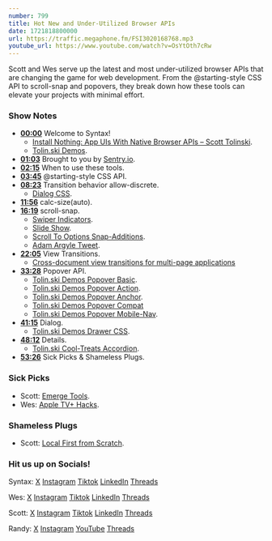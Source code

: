 ```yaml
---
number: 799
title: Hot New and Under-Utilized Browser APIs
date: 1721818800000
url: https://traffic.megaphone.fm/FSI3020168768.mp3
youtube_url: https://www.youtube.com/watch?v=OsYtOth7cRw
---
```


Scott and Wes serve up the latest and most under-utilized browser APIs that are changing the game for web development. From the @starting-style CSS API to scroll-snap and popovers, they break down how these tools can elevate your projects with minimal effort.

### Show Notes

* **[00:00](#t=00:00)** Welcome to Syntax!
    * [Install Nothing: App UIs With Native Browser APIs – Scott Tolinski](https://www.youtube.com/watch?v=4hJomamEBfs&ab_channel=JavaScriptConferencesbyGitNation).
    * [Tolin.ski Demos](https://tolin.ski/demos).
* **[01:03](#t=01:03)** Brought to you by [Sentry.io](https://sentry.io/syntax).
* **[02:15](#t=02:15)** When to use these tools.
* **[03:45](#t=03:45)** @starting-style CSS API.
* **[08:23](#t=08:23)** Transition behavior allow-discrete.
    * [Dialog CSS](https://tolin.ski/demos/dialog/CSS).
* **[11:56](#t=11:56)** calc-size(auto).
* **[16:19](#t=16:19)** scroll-snap.
    * [Swiper Indicators](https://tolin.ski/demos/slide-show/SwiperIndicators).
    * [Slide Show](https://tolin.ski/demos/slide-show/SlideShow).
    * [Scroll To Options Snap-Additions](https://github.com/argyleink/ScrollSnapExplainers/blob/main/js-scrollToOptions_Snap-Additions%2Freadme.md).
    * [Adam Argyle Tweet](https://twitter.com/argyleink/status/1771320680417816818).
* **[22:05](#t=22:05)** View Transitions.
    * [Cross-document view transitions for multi-page applications](https://developer.chrome.com/docs/web-platform/view-transitions/cross-document#:~:text=To%20have%20a%20cross%2Ddocument,document%2C%20same%2Dorigin%20navigations)
* **[33:28](#t=33:28)** Popover API.
    * [Tolin.ski Demos Popover Basic](https://tolin.ski/demos/popover/Basic).
    * [Tolin.ski Demos Popover Action](https://tolin.ski/demos/popover/Action).
    * [Tolin.ski Demos Popover Anchor](https://tolin.ski/demos/popover/Anchor).
    * [Tolin.ski Demos Popover Compat](https://tolin.ski/demos/popover/Compat)
    * [Tolin.ski Demos Popover Mobile-Nav](https://tolin.ski/cool-treats/mobile-nav).
* **[41:15](#t=41:15)** Dialog.
    * [Tolin.ski Demos Drawer CSS](https://tolin.ski/demos/drawer/CSS).
* **[48:12](#t=48:12)** Details.
    * [Tolin.ski Cool-Treats Accordion](https://tolin.ski/cool-treats/accordion).
* **[53:26](#t=53:26)** Sick Picks & Shameless Plugs.

### Sick Picks

- Scott: [Emerge Tools](https://x.com/emergetools).
- Wes: [Apple TV+ Hacks](https://tv.apple.com/show/hacks/umc.cmc.43wmt3l7kce5o3628tdf1ox0v).

### Shameless Plugs

- Scott: [Local First from Scratch](https://www.youtube.com/watch?v=Qoqh9Mdmk80).

### Hit us up on Socials!

Syntax: [X](https://twitter.com/syntaxfm) [Instagram](https://www.instagram.com/syntax_fm/) [Tiktok](https://www.tiktok.com/@syntaxfm) [LinkedIn](https://www.linkedin.com/company/96077407/admin/feed/posts/) [Threads](https://www.threads.net/@syntax_fm)

Wes: [X](https://twitter.com/wesbos) [Instagram](https://www.instagram.com/wesbos/) [Tiktok](https://www.tiktok.com/@wesbos) [LinkedIn](https://www.linkedin.com/in/wesbos/) [Threads](https://www.threads.net/@wesbos)

Scott: [X](https://twitter.com/stolinski) [Instagram](https://www.instagram.com/stolinski/) [Tiktok](https://www.tiktok.com/@stolinski) [LinkedIn](https://www.linkedin.com/in/stolinski/) [Threads](https://www.threads.net/@stolinski)

Randy: [X](https://twitter.com/randyrektor) [Instagram](https://www.instagram.com/randyrektor/) [YouTube](https://www.youtube.com/@randyrektor) [Threads](https://www.threads.net/@randyrektor)
